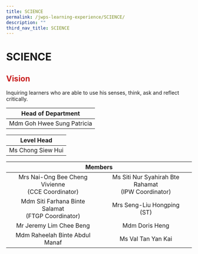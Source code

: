 ```yaml
---
title: SCIENCE
permalink: /jwps-learning-experience/SCIENCE/
description: ""
third_nav_title: SCIENCE
---
```

# SCIENCE

## <span style = "color: #c81b1b"> <b>Vision</b> </span>

Inquiring learners who are able to use his senses, think, ask and reflect critically.

|     Head of Department     |
|:--------------------------:|
| Mdm Goh Hwee Sung Patricia |

| Level Head |
| --- |
| Ms Chong Siew Hui |

<table>
<thead>
  <tr>
    <th colspan="2" style="text-align: center;">Members</th>
  </tr>
</thead>
<tbody>
  <tr>
    <td style="text-align: center;">Mrs Nai-Ong Bee Cheng Vivienne<br>(CCE Coordinator)</td>
    <td style="text-align: center;">Ms Siti Nur Syahirah Bte Rahamat<br>(IPW Coordinator)</td>
  </tr>
  <tr>
    <td style="text-align: center;"> Mdm Siti Farhana Binte Salamat<br>(FTGP Coordinator)</td>
    <td style="text-align: center;">Mrs Seng-Liu Hongping <br>(ST)</td>
  </tr>
  <tr>
    <td style="text-align: center;"> Mr Jeremy Lim Chee Beng<br></td>
    <td style="text-align: center;"> Mdm Doris Heng</td>
  </tr>
  <tr>
    <td style="text-align: center;"> Mdm Raheelah Binte Abdul Manaf</td>
    <td style="text-align: center;">Ms Val Tan Yan Kai </td>
  </tr>
</tbody>
</table>
